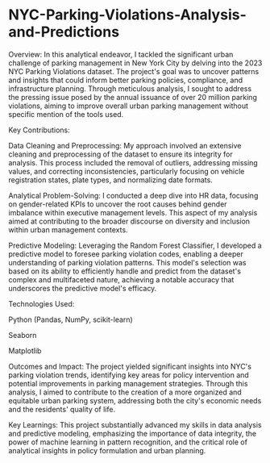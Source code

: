 # NYC-Parking-Violations-Analysis-and-Predictions

Overview: In this analytical endeavor, I tackled the significant urban challenge of parking management in New York City by delving into the 2023 NYC Parking Violations dataset. The project's goal was to uncover patterns and insights that could inform better parking policies, compliance, and infrastructure planning. Through meticulous analysis, I sought to address the pressing issue posed by the annual issuance of over 20 million parking violations, aiming to improve overall urban parking management without specific mention of the tools used.

Key Contributions:

Data Cleaning and Preprocessing: My approach involved an extensive cleaning and preprocessing of the dataset to ensure its integrity for analysis. This process included the removal of outliers, addressing missing values, and correcting inconsistencies, particularly focusing on vehicle registration states, plate types, and normalizing date formats.

Analytical Problem-Solving: I conducted a deep dive into HR data, focusing on gender-related KPIs to uncover the root causes behind gender imbalance within executive management levels. This aspect of my analysis aimed at contributing to the broader discourse on diversity and inclusion within urban management contexts.

Predictive Modeling: Leveraging the Random Forest Classifier, I developed a predictive model to foresee parking violation codes, enabling a deeper understanding of parking violation patterns. This model's selection was based on its ability to efficiently handle and predict from the dataset's complex and multifaceted nature, achieving a notable accuracy that underscores the predictive model's efficacy.

Technologies Used:

Python (Pandas, NumPy, scikit-learn)

Seaborn

Matplotlib

Outcomes and Impact:
The project yielded significant insights into NYC's parking violation trends, identifying key areas for policy intervention and potential improvements in parking management strategies. Through this analysis, I aimed to contribute to the creation of a more organized and equitable urban parking system, addressing both the city's economic needs and the residents' quality of life.

Key Learnings:
This project substantially advanced my skills in data analysis and predictive modeling, emphasizing the importance of data integrity, the power of machine learning in pattern recognition, and the critical role of analytical insights in policy formulation and urban planning.
